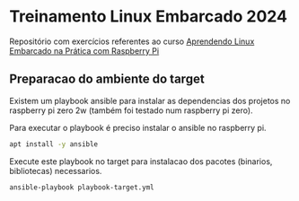 # Treinamento Linux Embarcado 2024

Repositório com exercícios referentes ao curso [Aprendendo Linux Embarcado na Prática com Raspberry Pi](https://cursos.embarcados.com.br/cursos/aprendendo-linux-embarcado-na-pratica-co/)

## Preparacao do ambiente do target

Existem um playbook ansible para instalar as dependencias dos projetos no raspberry pi zero 2w (também foi testado num raspberry pi zero).

Para executar o playbook é preciso instalar o ansible no raspberry pi.

```bash
apt install -y ansible
```

Execute este playbook no target para instalacao dos pacotes (binarios, bibliotecas) necessarios.

```bash
ansible-playbook playbook-target.yml
```
